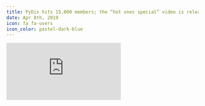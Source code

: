 ```yaml
---
title: PyDis hits 15,000 members; the “hot ones special” video is released
date: Apr 8th, 2019
icon: fa fa-users
icon_color: pastel-dark-blue
---
```


<div class="force-aspect-container">
<iframe allow="accelerometer; autoplay; clipboard-write; encrypted-media; gyroscope; picture-in-picture" allowfullscreen="" class="force-aspect-content" frameborder="0" src="https://www.youtube.com/embed/DIBXg8Qh7bA"></iframe>
</div>
